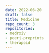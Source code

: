 ```yaml
---
date: 2022-06-20
draft: false
title: Medicine
repo_count: 3
repositories:
- medrxiv
- peerj-preprints
- therapoid
---
```



